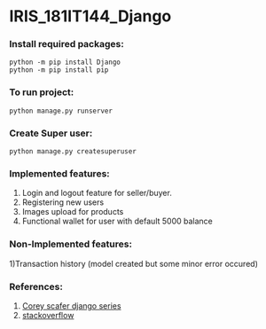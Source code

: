 # IRIS_181IT144_Django

### Install required packages: 

```python -m pip install Django```<br />
```python -m pip install pip```


### To run project:
```python manage.py runserver```

### Create Super user:
```python manage.py createsuperuser```

### Implemented features:
1) Login and logout feature for seller/buyer.
2) Registering new users
3) Images upload for products
4) Functional wallet for user with default 5000 balance


### Non-Implemented features:

1)Transaction history (model created but some minor error occured)

### References:
1) [Corey scafer django series](https://www.youtube.com/watch?v=UmljXZIypDc&list=PL-osiE80TeTtoQCKZ03TU5fNfx2UY6U4p)
2) [stackoverflow](https://www.stackoverflow.com)

